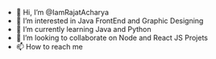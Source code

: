 - 👋 Hi, I’m @IamRajatAcharya
- 👀 I’m interested in Java FrontEnd and Graphic Designing
- 🌱 I’m currently learning Java and Python
- 💞️ I’m looking to collaborate on Node and React JS Projets
- 📫 How to reach me 

<!---
IamRajatAcharya/IamRajatAcharya is a ✨ special ✨ repository because its `README.md` (this file) appears on your GitHub profile.
You can click the Preview link to take a look at your changes.
--->
